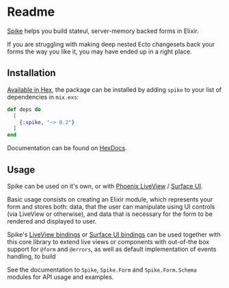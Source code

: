 # Readme

[Spike](https://github.com/hubertlepicki/spike) helps you build stateul,
server-memory backed forms in Elixir.

If you are struggling with making deep nested Ecto changesets back your forms
the way you like it, you may have ended up in a right place.

## Installation

[Available in Hex](https://hex.pm/packages/spike), the package can be installed
by adding `spike` to your list of dependencies in `mix.exs`:

```elixir
def deps do
  [
    {:spike, "~> 0.2"}
  ]
end
```

Documentation can be found on [HexDocs](https://hexdocs.pm/spike).

## Usage

Spike can be used on it's own, or with
[Phoenix LiveView](https://github.com/phoenixframework/phoenix_live_view) /
[Surface UI](https://surface-ui.org/).

Basic usage consists on creating an Elixir module, which represents your form
and stores both: data, that the user can manipulate using UI controls
(via LiveView or otherwise), and data that is necessary for the form to be
rendered and displayed to user.

Spike's [LiveView bindings](https://github.com/hubertlepicki/spike-liveview) or
[Surface UI bindings](https://github.com/hubertlepicki/spike-surface) can be
used together with this core library to extend live views or components with
out-of-the box support for `@form` and `@errors`, as well as default
implementation of events handling, to build

See the documentation to `Spike`, `Spike.Form`
and `Spike.Form.Schema` modules for API usage and examples.

